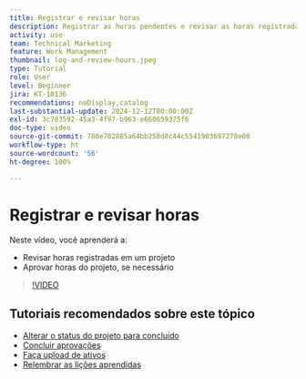 ```yaml
---
title: Registrar e revisar horas
description: Registrar as horas pendentes e revisar as horas registradas antes de encerrar um projeto.
activity: use
team: Technical Marketing
feature: Work Management
thumbnail: log-and-review-hours.jpeg
type: Tutorial
role: User
level: Beginner
jira: KT-10136
recommendations: noDisplay,catalog
last-substantial-update: 2024-12-12T00:00:00Z
exl-id: 3c783592-45a3-4f97-b963-e660659375f6
doc-type: video
source-git-commit: 780e702885a64bb258d8c44c5541903697278e00
workflow-type: ht
source-wordcount: '56'
ht-degree: 100%

---
```


# Registrar e revisar horas

Neste vídeo, você aprenderá a:

* Revisar horas registradas em um projeto
* Aprovar horas do projeto, se necessário

>[!VIDEO](https://video.tv.adobe.com/v/3441069/?quality=12&learn=on)

## Tutoriais recomendados sobre este tópico

* [Alterar o status do projeto para concluído](/help/manage-work/projects/change-the-project-status.md)
* [Concluir aprovações](/help/manage-work/close-a-project/complete-approvals.md)
* [Faça upload de ativos](/help/manage-work/close-a-project/upload-assets.md)
* [Relembrar as lições aprendidas](/help/manage-work/close-a-project/lessons-learned-from-closing-a-project.md)

